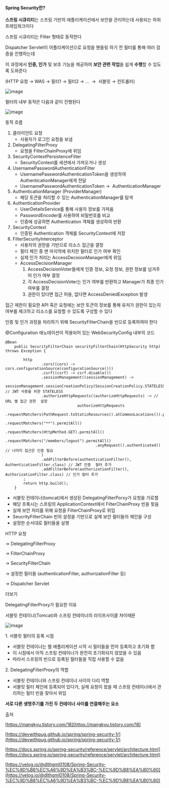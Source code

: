 #### Spring Security란?

**스프링 시큐리티**는 스프링 기반의 애플리케이션에서 보안을 관리하는데 사용되는 하위 프레임워크이다

스프링 시큐리티는 Filter 형태로 동작한다

Dispatcher Servlet이 어플리케이션으로 요청을 핸들링 하기 전 필터를 통해 여러 검증을 진행하는데

이 과정에서 **인증, 인가** 및 보호 기능을 제공하여 **보안 관련 작업**을 쉽게 **수행**할 수 있도록 도와준다

(HTTP 요청 → WAS → 필터1 → 필터2 → ...  →  서블릿 → 컨트롤러)

![image](https://github.com/user-attachments/assets/1681d682-a1a9-4862-9f7c-e75b95b54a27)


필터의 내부 동작은 다음과 같이 진행된다

![image](https://github.com/user-attachments/assets/c7de7b0f-da6b-4239-abcc-48a221897b85)


동작 흐름

1.  클라이언트 요청
    -   사용자가 로그인 요청을 보냄
2.  DelegatingFilterProxy  
    -   요청을 FilterChainProxy에 위임
3.  SecurityContextPersistenceFilter
    -   SecurityContext를 세션에서 가져오거나 생성
4.  UsernamePasswordAuthenticationFilter
    -   UsernamePasswordAuthenticationToken을 생성하여 AuthenticationManager에게 전달
    -   UsernamePasswordAuthenticationToken →  AuthenticationManager
5.  AuthenticationManager (ProviderManager)
    -   해당 토큰을 처리할 수 있는 AuthenticationManager를 탐색
6.  AuthenticationProvider  
    -   UserDetailsService를 통해 사용자 정보를 가져옴
    -   PasswordEncoder를 사용하여 비밀번호를 비교
    -   인증에 성공하면 Authentication 객체를 생성하여 반환
7.  SecurityContext
    -   인증된 Authentication 객체를 SecurityContext에 저장
8.  FilterSecurityInterceptor
    -   사용자의 권한을 기반으로 리소스 접근을 결정
    -   필터 체인 중 맨 마지막에 위치한 필터로 인가 여부 확인
    -   실제 인가 처리는 AccessDecisionManager에게 위임
    -   AccessDecisionManager
        1.  AccessDecisionVoter들에게 인증 정보, 요청 정보, 권한 정보를 넘겨주어 인가 여부 결정
        2.  각 AccessDecisionVoter는 인가 여부를 반환하고 Manager가 최종 인가 여부를 결정
        3.  권한이 있다면 접근 허용, 없다면 AccessDeniedException 발생

접근 제한이 필요한 API 혹은 요청에는 보안 토큰의 정보를 통해 유저가 권한이 있는지 여부를 체크하고 리소스를 요청할 수 있도록 구성할 수 있다

인증 및 인가 과정을 처리하기 위해 SecurityFilterChain을 빈으로 등록하여야 한다

@Configuration 애노테이션이 적용되어 있는 WebSecurityConfig 내부의 코드

```
@Bean
    public SecurityFilterChain securityFilterChain(HttpSecurity http) throws Exception {

        http
                .cors((cors) -> cors.configurationSource(configurationSource()))
                .csrf((csrf) -> csrf.disable())
                .sessionManagement((sessionManagement) ->
                        sessionManagement.sessionCreationPolicy(SessionCreationPolicy.STATELESS)) // JWT 사용을 위한 STATELESS
                .authorizeHttpRequests((authorizeHttpRequests) -> // URL 별 접근 권한  설정
                                authorizeHttpRequests
                                        .requestMatchers(PathRequest.toStaticResources().atCommonLocations()).permitAll()
                                        .requestMatchers("**").permitAll()
                                        .requestMatchers(HttpMethod.GET).permitAll()
                                        .requestMatchers("/members/logout").permitAll()
                                        .anyRequest().authenticated() // 나머지 접근은 인증 필요
                )
                .addFilterBefore(authenticationFilter(), AuthenticationFilter.class) // JWT 인증  필터 추가
                .addFilterBefore(authorizationFilter(), AuthorizationFilter.class) // 인가 필터 추가
        ;
        return http.build();
    }
```

-   서블릿 컨테이너(tomcat)에서 생성된 DelegatingFilterPorxy가 요청을 가로챔
-   해당 프록시는 스프링의 ApplicationContext에서 FilterChainProxy 빈을 찾음
-   실제 보안 처리를 위해 요청을 FilterChainProxy로 위임
-   SeucrityFilterChain 빈의 설정을 기반으로 실제 보안 필터들의 체인을 구성
-   설정한 순서대로 필터들을 실행

HTTP 요청

→ DelegatingFilterProxy

→ FilterChainProxy

→ SecurityFilterChain

→ 설정한 필터들 (authenticationFilter, authorizationFilter 등)

→ Dispatcher Servlet

더보기

DelegatingFilterProxy가 필요한 이유

서블릿 컨테이너(Tomcat)와 스프링 컨테이너의 라이프사이클 차이때문

![image](https://github.com/user-attachments/assets/f4d6ece5-b62d-40eb-b33c-f8867f7a07d7)


1\. 서블릿 필터의 등록 시점

-   서블릿 컨테이너는 웹 애플리케이션 시작 시 필터들을 먼저 등록하고 초기화 함
-   이 시점에서 아직 스프링 컨테이너가 완전히 초기화되지 않았을 수 있음
-   따라서 스프링의 빈으로 등록된 필터들을 직접 사용할 수 없음

2\. DelegatingFilterProxy의 역할

-   서블릿 컨테이너와 스프링 컨테이너 사이의 다리 역할
-   서블릿 필터 체인에 등록되어 있다가, 실제 요청이 왔을 때 스프링 컨테이너에서 관리하는 필터 빈을 찾아서 위임

**서로 다른 생명주기를 가진 두 컨테이너 사이를 연결해주는 요소**

출처

[https://mangkyu.tistory.com/18](https://mangkyu.tistory.com/18)

[https://devwithpug.github.io/spring/spring-security-1/](https://devwithpug.github.io/spring/spring-security-1/)

[https://docs.spring.io/spring-security/reference/servlet/architecture.html](https://docs.spring.io/spring-security/reference/servlet/architecture.html)

[https://velog.io/@dlthgml0108/Spring-Security-%EC%9D%B8%EC%A6%9D%EA%B3%BC-%EC%9D%B8%EA%B0%80](https://velog.io/@dlthgml0108/Spring-Security-%EC%9D%B8%EC%A6%9D%EA%B3%BC-%EC%9D%B8%EA%B0%80)
